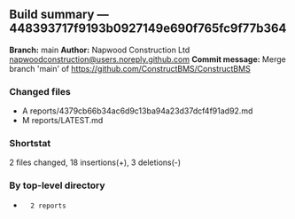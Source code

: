 ## Build summary — 448393717f9193b0927149e690f765fc9f77b364

**Branch:** main **Author:** Napwood Construction Ltd <napwoodconstruction@users.noreply.github.com>
**Commit message:** Merge branch 'main' of https://github.com/ConstructBMS/ConstructBMS

### Changed files

- A reports/4379cb66b34ac6d9c13ba94a23d37dcf4f91ad92.md
- M reports/LATEST.md

### Shortstat

2 files changed, 18 insertions(+), 3 deletions(-)

### By top-level directory

-       2 reports
